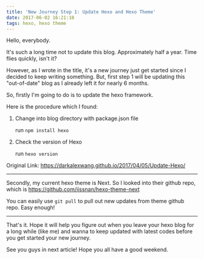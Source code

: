 ```yaml
---
title: 'New Journey Step 1: Update Hexo and Hexo Theme'
date: 2017-06-02 16:21:18
tags: hexo, hexo theme
---
```


Hello, everybody.

It's such a long time not to update this blog. Approximately half a year. Time flies quickly, isn't it?

However, as I wrote in the title, it's a new journey just get started since I decided to keep writing something. But, first step 1 will be updating this "out-of-date" blog as I already left it for nearly 6 months.

So, firstly I'm going to do is to update the hexo framework.

Here is the procedure which I found:

 1. Change into blog directory with package.json file

    run `npm install hexo`

 2. Check the version of Hexo

    run `hexo version`

Original Link: https://darkalexwang.github.io/2017/04/05/Update-Hexo/

***

Secondly, my current hexo theme is Next. So I looked into their github repo, which is []()https://github.com/iissnan/hexo-theme-next

You can easily use `git pull` to pull out new updates from theme github repo. Easy enough!

---
That's it. Hope it will help you figure out when you leave your hexo blog for a long while (like me) and wanna to keep updated with latest codes before you get started your new journey.

See you guys in next article! Hope you all have a good weekend.

